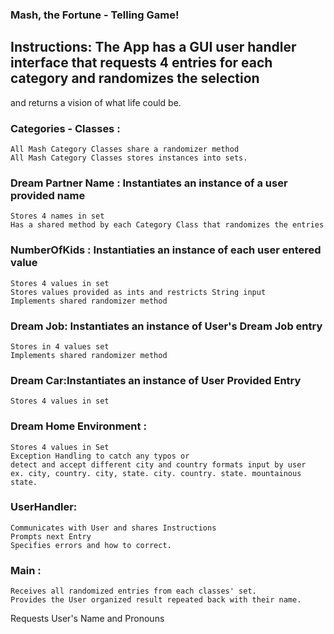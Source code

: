 ### Mash, the Fortune - Telling Game!

## Instructions: The App has a GUI user handler interface that requests 4 entries for each category and randomizes the selection 
and returns a vision of what life could be.

### Categories - Classes : 
    All Mash Category Classes share a randomizer method 
    All Mash Category Classes stores instances into sets. 
### Dream Partner Name : Instantiates an instance of a user provided name
    Stores 4 names in set 
    Has a shared method by each Category Class that randomizes the entries 

### NumberOfKids : Instantiaties an instance of each user entered value 
    Stores 4 values in set 
    Stores values provided as ints and restricts String input
    Implements shared randomizer method 

### Dream Job: Instantiates an instance of User's Dream Job entry
    Stores in 4 values set
    Implements shared randomizer method

### Dream Car:Instantiates an instance of User Provided Entry
    Stores 4 values in set

### Dream Home Environment : 
    Stores 4 values in Set 
    Exception Handling to catch any typos or 
    detect and accept different city and country formats input by user
    ex. city, country. city, state. city. country. state. mountainous state.

### UserHandler:
    Communicates with User and shares Instructions 
    Prompts next Entry 
    Specifies errors and how to correct.

### Main :
    Receives all randomized entries from each classes' set.
    Provides the User organized result repeated back with their name. 


Requests User's Name and Pronouns
